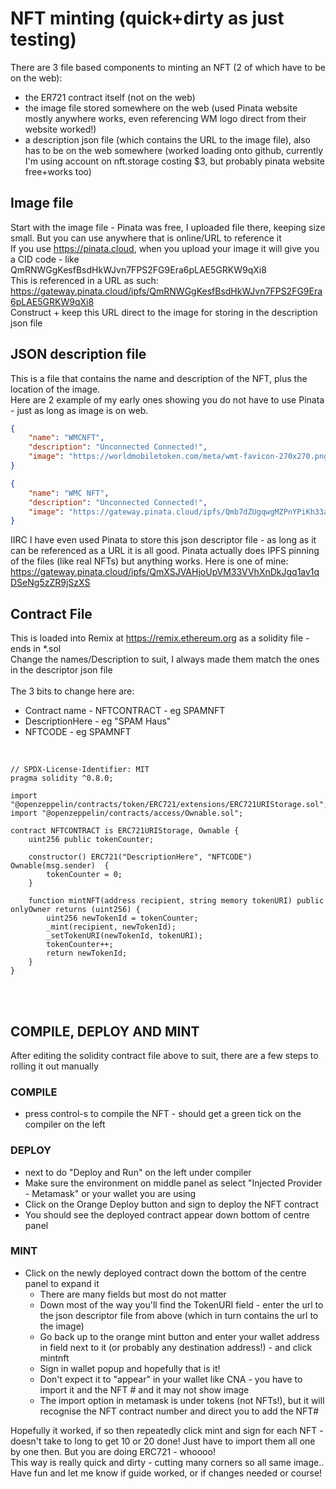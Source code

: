 # NFT minting (quick+dirty as just testing)<br>

There are 3 file based components to minting an NFT (2 of which have to be on the web):
- the ER721 contract itself (not on the web)
- the image file stored somewhere on the web (used Pinata website mostly anywhere works, even referencing WM logo direct from their website worked!)
- a description json file (which contains the URL to the image file), also has to be on the web somewhere (worked loading onto github, currently I'm using account on nft.storage costing $3, but probably pinata website free+works too)

## Image file
Start with the image file - Pinata was free, I uploaded file there, keeping size small.  But you can use anywhere that is online/URL to reference it<br>
If you use https://pinata.cloud, when you upload your image it will give you a CID code - like QmRNWGgKesfBsdHkWJvn7FPS2FG9Era6pLAE5GRKW9qXi8<br>
This is referenced in a URL as such:  https://gateway.pinata.cloud/ipfs/QmRNWGgKesfBsdHkWJvn7FPS2FG9Era6pLAE5GRKW9qXi8<br>
Construct + keep this URL direct to the image for storing in the description json file<br>

## JSON description file
This is a file that contains the name and description of the NFT, plus the location of the image. <br>
Here are 2 example of my early ones showing you do not have to use Pinata - just as long as image is on web.<br>
```json
{
    "name": "WMCNFT",
    "description": "Unconnected Connected!",
    "image": "https://worldmobiletoken.com/meta/wmt-favicon-270x270.png"
}
```
```json
{
    "name": "WMC NFT",
    "description": "Unconnected Connected!",
    "image": "https://gateway.pinata.cloud/ipfs/Qmb7dZUgqwgMZPnYPiKh33axvmquPBqBMzxRZM2n1aTTJ1"
}
```
IIRC I have even used Pinata to store this json descriptor file - as long as it can be referenced as a URL it is all good.
Pinata actually does IPFS pinning of the files (like real NFTs) but anything works.
Here is one of mine:  https://gateway.pinata.cloud/ipfs/QmXSJVAHjoUpVM33VVhXnDkJgq1av1qDSeNg5zZR9jSzXS<br>

## Contract File
This is loaded into Remix at https://remix.ethereum.org as a solidity file - ends in *.sol<br>
Change the names/Description to suit, I always made them match the ones in the descriptor json file<br>
<br>
The 3 bits to change here are:
- Contract name - NFTCONTRACT - eg SPAMNFT
- DescriptionHere - eg "SPAM Haus"
- NFTCODE - eg SPAMNFT
<br>

```solidity
// SPDX-License-Identifier: MIT
pragma solidity ^0.8.0;

import "@openzeppelin/contracts/token/ERC721/extensions/ERC721URIStorage.sol";
import "@openzeppelin/contracts/access/Ownable.sol";

contract NFTCONTRACT is ERC721URIStorage, Ownable {
    uint256 public tokenCounter;

    constructor() ERC721("DescriptionHere", "NFTCODE")  Ownable(msg.sender)  {
        tokenCounter = 0;
    }

    function mintNFT(address recipient, string memory tokenURI) public onlyOwner returns (uint256) {
        uint256 newTokenId = tokenCounter;
        _mint(recipient, newTokenId);
        _setTokenURI(newTokenId, tokenURI);
        tokenCounter++;
        return newTokenId;
    }
}
```

<br><br>
## COMPILE, DEPLOY AND MINT
After editing the solidity contract file above to suit, there are a few steps to rolling it out manually
<br>
### COMPILE
- press control-s to compile the NFT - should get a green tick on the compiler on the left

### DEPLOY
- next to do "Deploy and Run" on the left under compiler
- Make sure the environment on middle panel as select "Injected Provider - Metamask" or your wallet you are using
- Click on the Orange Deploy button and sign to deploy the NFT contract
- You should see the deployed contract appear down bottom of centre panel

### MINT
- Click on the newly deployed contract down the bottom of the centre panel to expand it
   - There are many fields but most do not matter
   - Down most of the way you'll find the TokenURI field - enter the url to the json descriptor file from above (which in turn contains the url to the image)
   - Go back up to the orange mint button and enter your wallet address in field next to it (or probably any destination address!) - and click mintnft
   - Sign in wallet popup and hopefully that is it!
   - Don't expect it to "appear" in your wallet like CNA - you have to import it and the NFT # and it may not show image
   - The import option in metamask is under tokens (not NFTs!), but it will recognise the NFT contract number and direct you to add the NFT#

Hopefully it worked, if so then repeatedly click mint and sign for each NFT - doesn't take to long to get 10 or 20 done!
Just have to import them all one by one then.  But you are doing ERC721 - whoooo!<br>
This way is really quick and dirty - cutting many corners so all same image..<br>
Have fun and let me know if guide worked, or if changes needed or course!
